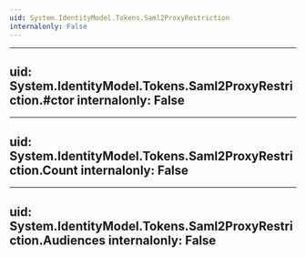 ```yaml
---
uid: System.IdentityModel.Tokens.Saml2ProxyRestriction
internalonly: False
---
```


---
uid: System.IdentityModel.Tokens.Saml2ProxyRestriction.#ctor
internalonly: False
---

---
uid: System.IdentityModel.Tokens.Saml2ProxyRestriction.Count
internalonly: False
---

---
uid: System.IdentityModel.Tokens.Saml2ProxyRestriction.Audiences
internalonly: False
---
